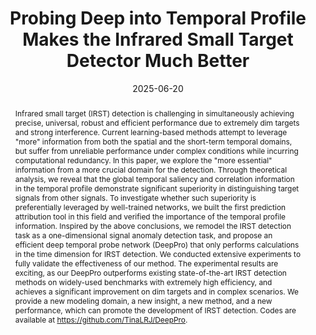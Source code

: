 ---
title: "Probing Deep into Temporal Profile Makes the Infrared Small Target Detector Much Better"

authors:
- Ruojing Li
- Wei An
- Xinyi Ying
- Yingqian Wang
- admin
- Longguang Wang
- Miao Li
- Yulan Guo
- Li Liu

author_notes:
- 
- 
- 
- 
- 
- 
- 
- 
- 

date: "2025-06-20"

publication_types: ["preprint"]

publication: "arXiv preprint arXiv:2506.12766, 2025."
# publication_short: "arXiv"
doi: "10.48550/arXiv.2506.12766"

abstract: |
  Infrared small target (IRST) detection is challenging in simultaneously achieving precise, universal, robust and efficient performance due to extremely dim targets and strong interference. Current learning-based methods attempt to leverage "more" information from both the spatial and the short-term temporal domains, but suffer from unreliable performance under complex conditions while incurring computational redundancy. In this paper, we explore the "more essential" information from a more crucial domain for the detection. Through theoretical analysis, we reveal that the global temporal saliency and correlation information in the temporal profile demonstrate significant superiority in distinguishing target signals from other signals. To investigate whether such superiority is preferentially leveraged by well-trained networks, we built the first prediction attribution tool in this field and verified the importance of the temporal profile information. Inspired by the above conclusions, we remodel the IRST detection task as a one-dimensional signal anomaly detection task, and propose an efficient deep temporal probe network (DeepPro) that only performs calculations in the time dimension for IRST detection. We conducted extensive experiments to fully validate the effectiveness of our method. The experimental results are exciting, as our DeepPro outperforms existing state-of-the-art IRST detection methods on widely-used benchmarks with extremely high efficiency, and achieves a significant improvement on dim targets and in complex scenarios. We provide a new modeling domain, a new insight, a new method, and a new performance, which can promote the development of IRST detection. Codes are available at https://github.com/TinaLRJ/DeepPro.

summary: This paper proposes DeepPro, an efficient deep temporal probe network for IRST detection, leveraging global temporal profile information for superior performance.

tags:
- Infrared Small Target Detection
- Temporal Profile
- Deep Learning
- DeepPro
- Anomaly Detection

featured: false

url_pdf: "https://arxiv.org/pdf/2506.12766"
url_code: "https://github.com/TinaLRJ/DeepPro"
url_dataset: ""
url_poster: ""
url_project: ""
url_slides: ""
url_source: ""
url_video: ""
url_cn_pdf: ""
url_cn_blog: ""
url_cn_video: ""

image:
  preview_only: false
--- 